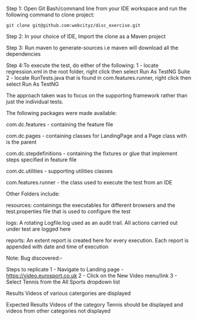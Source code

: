 

Step 1: Open Git Bash/command line from your IDE workspace and run the following command to clone project:

	git clone git@github.com:webcityz/disc_exercise.git
	
Step 2: In your choice of IDE, Import the clone as a Maven project 

Step 3: Run maven to generate-sources  i.e maven will download all the dependencies

Step 4:To execute the test, do either of the following:
1 - locate regression.xml in the root folder, right click then select Run As TestNG Suite
2 - locate RunTests.java that is found in com.features.runner, right click then select Run As TestNG


The approach taken was to focus on the supporting framework rather than just the individual tests.

The following packages were made available:

com.dc.features - containing the feature file

com.dc.pages - containing classes for LandingPage and a Page class with is the parent

com.dc.stepdefinitions - containing the fixtures or glue that implement steps specified in feature file

com.dc.utilities - supporting utilities classes

com.features.runner - the class used to execute the test from an IDE


Other Folders include:

resources: containings the executables for different browsers and the test.properties file that is used to configure the test

logs: A rotating Logfile.log used as an audit trail. All actions carried out under test are logged here

reports: An extent report is created here for every execution. Each report is appended with date and time of execution

Note: Bug discovered:-

Steps to replicate
1 - Navigate to Landing page - https://video.eurosport.co.uk
2 - Click on the New Video menu/link
3 - Select Tennis from the All Sports dropdown list

Results
Videos of various catergories are displayed

Expected Results
Videos of the category Tennis should be displayed and videos from other categories not displayed